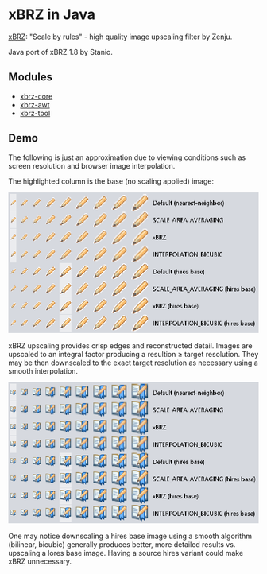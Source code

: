 # xBRZ in Java

[xBRZ](https://sourceforge.net/projects/xbrz/): "Scale by rules" - high quality image upscaling filter by Zenju.

Java port of xBRZ 1.8 by Stanio.

## Modules

-   [xbrz-core](xbrz-core)
-   [xbrz-awt](xbrz-awt)
-   [xbrz-tool](xbrz-tool)

## Demo

The following is just an approximation due to viewing conditions such as screen
resolution and browser image interpolation.

The highlighted column is the base (no scaling applied) image:

<img alt="icons-demo1" src="docs/icons-demo1.png" style="image-rendering: pixelated">

xBRZ upscaling provides crisp edges and reconstructed detail.  Images are
upscaled to an integral factor producing a resultion ≥ target resolution.  They
may be then downscaled to the exact target resolution as necessary using a
smooth interpolation.

<img alt="icons-demo2" src="docs/icons-demo2.png" style="image-rendering: pixelated">

One may notice downscaling a hires base image using a smooth algorithm (bilinear, bicubic) generally produces better, more detailed results vs. upscaling a lores
base image.  Having a source hires variant could make xBRZ unnecessary.

